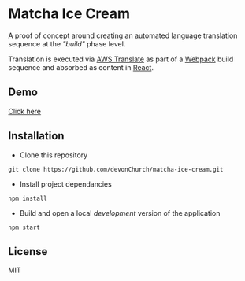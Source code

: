 # Matcha Ice Cream

A proof of concept around creating an automated language translation sequence at the _"build"_ phase level.

Translation is executed via [AWS Translate](https://aws.amazon.com/translate/) as part of a [Webpack](https://webpack.js.org/) build sequence and absorbed as content in [React](https://reactjs.org/).

## Demo

[Click here](https://devonchurch.github.io/matcha-ice-cream/)

## Installation

* Clone this repository

```
git clone https://github.com/devonChurch/matcha-ice-cream.git
```

* Install project dependancies

```
npm install
```

* Build and open a local _development_ version of the application

```
npm start
```

## License

MIT
